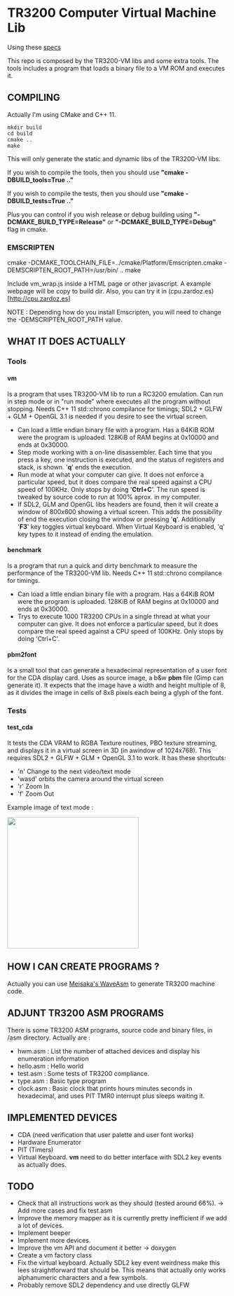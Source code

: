 TR3200 Computer Virtual Machine Lib
===================================

Using these [specs](https://github.com/trillek-team/trillek-computer)

This repo is composed by the TR3200-VM libs and some extra tools. The tools includes a program that loads a binary file to a VM ROM and executes it.

COMPILING
---------
Actually I'm using CMake and C++ 11. 

    mkdir build
    cd build
    cmake ..
    make

This will only generate the static and dynamic libs of the TR3200-VM libs.

If you wish to compile the tools, then you should use **"cmake -DBUILD_tools=True .."**

If you wish to compile the tests, then you should use **"cmake -DBUILD_tests=True .."**

Plus you can control if you wish release or debug building using **"-DCMAKE_BUILD_TYPE=Release"** or **"-DCMAKE_BUILD_TYPE=Debug"** flag in cmake.


### EMSCRIPTEN

  cmake -DCMAKE_TOOLCHAIN_FILE=../cmake/Platform/Emscripten.cmake -DEMSCRIPTEN_ROOT_PATH=/usr/bin/ ..
  make
  
Include vm_wrap.js inside a HTML page or other javascript. A example webpage will be copy to build dir. Also, you can
try it in (cpu.zardoz.es)[http://cpu.zardoz.es]

NOTE : Depending how do you install Emscripten, you will need to change the -DEMSCRIPTEN_ROOT_PATH value.

WHAT IT DOES ACTUALLY
------------------
### Tools

#### vm

Is a program that uses TR3200-VM lib to run a RC3200 emulation. Can run in step mode or in "run mode" where executes all the program without stopping. Needs C++ 11 std::chrono compilance for timings; SDL2 + GLFW + GLM + OpenGL 3.1 is needed if you desire to see the virtual screen.

- Can load a little endian binary file with a program. Has a 64KiB ROM were the program is uploaded. 128KiB of RAM begins at 0x10000 and ends at 0x30000.
- Step mode working with a on-line disassembler. Each time that you press a
  key, one instruction is executed, and the status of registers and stack, is
  shown. '**q**' ends the execution.
- Run mode at what your computer can give. It does not enforce a particular speed, but it does compare the real speed against a CPU speed of 100KHz. Only stops by doing '**Ctrl+C**'. The run speed is tweaked by source code to run at 100% aprox. in my computer.
- If SDL2, GLM and OpenGL libs headers are found, then it will create a window of 800x600 showing a virtual screen. This
  adds the possibility of end the execution closing the window or pressing '**q**'. Additionally '**F3**' key toggles virtual keyboard. When Virtual Keyboard is enabled, 'q' key types to it instead of ending the emulation.

#### benchmark

Is a program that run a quick and dirty benchmark to measure the performance of the TR3200-VM lib. Needs C++ 11 std::chrono compilance for timings.

- Can load a little endian binary file with a program. Has a 64KiB ROM were the program is uploaded. 128KiB of RAM begins at 0x10000 and ends at 0x30000.
- Trys to execute 1000 TR3200 CPUs in a single thread at what your computer can give. It does not enforce a particular speed, but it does compare the real speed against a CPU speed of 100KHz. Only stops by doing 'Ctrl+C'.

#### pbm2font

Is a small tool that can generate a hexadecimal representation of a user font for the CDA display card. Uses as source image, a b&w **pbm** file (Gimp can generate it). It expects that the image have a width and height multiple of 8, as it divides the image in cells of 8x8 pixels each being a glyph of the font.

### Tests

#### test_cda

It tests the CDA VRAM to RGBA Texture routines, PBO texture streaming, and displays it in a virtual screen in 3D (in awindow of 1024x768). This requires SDL2 + GLFW + GLM + OpenGL 3.1 to work.
It has these shortcuts:

- 'n' Change to the next video/text mode
- 'wasd' orbits the camera around the virtual screen
- 'r' Zoom In
- 'f' Zoom Out

Example image of text mode :

<a href="http://img856.imageshack.us/img856/683/fp7n.png" target="_blank"><img width="300px" src="http://img856.imageshack.us/img856/683/fp7n.png"/></a>

HOW I CAN CREATE PROGRAMS ?
---------------------------
Actually you can use <a href="https://github.com/Meisaka/WaveAsm" target="_blank">Meisaka's WaveAsm</a> to generate TR3200 machine code.

ADJUNT TR3200 ASM PROGRAMS
--------------------------
There is some TR3200 ASM programs, source code and binary files, in /asm directory. Actually are :

- hwm.asm : List the number of attached devices and display his enumeration information
- hello.asm : Hello world
- test.asm : Some tests of TR3200 compliance.
- type.asm : Basic type program
- clock.asm : Basic clock that prints hours minutes seconds in hexadecimal, and uses PIT TMR0 interrupt plus sleeps waiting it.

IMPLEMENTED DEVICES
-------------------

- CDA (need verification that user palette and user font works)
- Hardware Enumerator
- PIT (Timers) 
- Virtual Keyboard. **vm** need to do better interface with SDL2 key events as actually does.


TODO
----

- Check that all instructions work as they should (tested around 66%). -> Add more cases and fix test.asm
- Improve the memory mapper as it is currently pretty inefficient if we add a lot of devices.
- Implement beeper
- Implement more devices.
- Improve the vm API and document it better -> doxygen
- Create a vm factory class
- Fix the virtual keyboard. Actually SDL2 key event weirdness make this lees straightforward that should be. This means that actually only works alphanumeric characters and a few symbols.
- Probably remove SDL2 dependency and use directly GLFW


